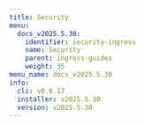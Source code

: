 ```yaml
---
title: Security
menu:
  docs_v2025.5.30:
    identifier: security-ingress
    name: Security
    parent: ingress-guides
    weight: 35
menu_name: docs_v2025.5.30
info:
  cli: v0.0.17
  installer: v2025.5.30
  version: v2025.5.30
---
```



